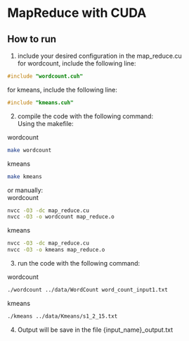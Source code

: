 # MapReduce with CUDA


## How to run

1. include your desired configuration in the map_reduce.cu  
for wordcount, include the following line:
```c
#include "wordcount.cuh"
```
for kmeans, include the following line:
```c
#include "kmeans.cuh"
```

2. compile the code with the following command:  
Using the makefile:  

wordcount
```bash
make wordcount
```
kmeans
```bash
make kmeans
```
or manually:  
wordcount
```bash
nvcc -O3 -dc map_reduce.cu
nvcc -O3 -o wordcount map_reduce.o
```
kmeans  
```bash
nvcc -O3 -dc map_reduce.cu
nvcc -O3 -o kmeans map_reduce.o
```

3. run the code with the following command:  

wordcount
```bash
./wordcount ../data/WordCount word_count_input1.txt
```
kmeans
```bash
./kmeans ../data/Kmeans/s1_2_15.txt
```

4. Output will be save in the file {input_name}_output.txt


